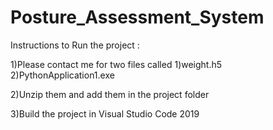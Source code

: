 # Posture_Assessment_System

Instructions to Run the project : 

1)Please contact me for two files called 1)weight.h5 2)PythonApplication1.exe

2)Unzip them and add them in the project folder

3)Build the project in Visual Studio Code 2019
